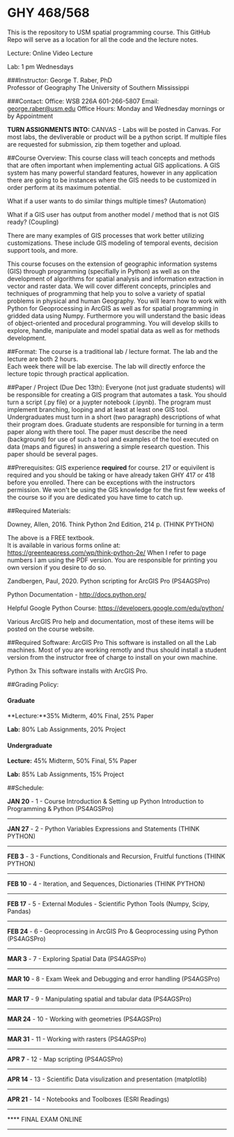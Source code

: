 # GHY 468/568

This is the repository to USM spatial programming course.  This GitHub Repo will serve as a location for all the code and the lecture notes.  

Lecture: Online Video Lecture

Lab: 1 pm Wednesdays


###Instructor:
George T. Raber, PhD  
Professor of Geography
The University of Southern Mississippi

###Contact:
Office: WSB 226A 601-266-5807
Email: george.raber@usm.edu
Office Hours: Monday and Wednesday mornings or by Appointment

**TURN ASSIGNMENTS INTO:**
CANVAS - Labs will be posted in Canvas.  For most labs, the devliverable or product will be a python script.  If multiple files are requested for submission, zip them together and upload.

##Course Overview:
This course class will teach concepts and methods that are often important when implementing actual GIS applications.  A GIS system has many powerful standard features, however in any application there are going to be instances where the GIS needs to be customized in order perform at its maximum potential.  

What if a user wants to do similar things multiple times?  (Automation)

What if a GIS user has output from another model / method that is not GIS ready?  (Coupling)

There are many examples of GIS processes that work better utilizing customizations.  These include GIS modeling of temporal events, decision support tools, and more.

This course focuses on the extension of geographic information systems (GIS) through programming (specifially in Python) as well
as on the development of algorithms for spatial analysis and information extraction in vector and raster data. We will cover
different concepts, principles and techniques of programming that help you to solve a variety of spatial problems in physical
and human Geography. You will learn how to work with Python for Geoprocessing in ArcGIS as well as for spatial
programming in gridded data using Numpy. Furthermore you will understand the basic ideas of object-oriented and
procedural programming. You will develop skills to explore, handle, manipulate and model spatial data as well as for
methods development.

##Format:
The course is a traditional lab / lecture format.  The lab and the lecture are both 2 hours.  
Each week there will be lab exercise. The lab will directly enforce the lecture topic through practical application.  

##Paper / Project (Due Dec 13th):
Everyone (not just graduate students) will be responsible for creating a GIS program that automates a task.  You should turn a script (.py file) or a juypter notebook (.ipynb).  The program must implement branching, looping and at least at least one GIS tool.  Undergraduates must turn in a short (two paragraph) descriptions of what their program does.  Graduate students are responsible for turning in a term paper along with there tool.  The paper must describe the need (background) for use of such a tool and examples of the tool executed on data (maps and figures) in answering a simple research question.  This paper should be several pages. 

##Prerequisites:
GIS experience **required** for course.  217 or equivilent is required and you should be taking or have already taken GHY 417 or 418 before you enrolled.  There can be exceptions with the instructors permission.  We won't be using the GIS knowledge for the first few weeks of the course so if you are dedicated you have time to catch up.

##Required Materials:

Downey, Allen, 2016. Think Python 2nd Edition, 214 p. (THINK PYTHON)

The above is a FREE textbook.  
It is available in various forms online at: https://greenteapress.com/wp/think-python-2e/
When I refer to page numbers I am using the PDF version.  You are responsible for printing you own version if you desire to do so.

Zandbergen, Paul, 2020. Python scripting for ArcGIS Pro (PS4AGSPro)

Python Documentation - http://docs.python.org/

Helpful Google Python Course: https://developers.google.com/edu/python/

Various ArcGIS Pro help and documentation, most of these items will be posted on the course website.

##Required Software:
ArcGIS Pro This software is installed on all the Lab machines.  Most of you are working remotly and thus should install a student version from the instructor free of charge to install on your own machine.  

Python 3x This software installs with ArcGIS Pro.

##Grading Policy:

#### Graduate

**Lecture:**35% Midterm, 40% Final, 25% Paper

**Lab:** 80% Lab Assignments, 20% Project

#### Undergraduate

**Lecture:** 45% Midterm, 50% Final, 5% Paper

**Lab:** 85% Lab Assignments, 15% Project

##Schedule:

**JAN 20** - 1 - Course Introduction & Setting up Python Introduction to Programming & Python (PS4AGSPro)
- - - - - -
**JAN 27** - 2 - Python Variables Expressions and Statements (THINK PYTHON)
- - - - - -
**FEB 3** - 3 - Functions, Conditionals and Recursion, Fruitful functions (THINK PYTHON)
- - - - - -
**FEB 10** - 4 - Iteration, and Sequences, Dictionaries (THINK PYTHON)
- - - - - -
**FEB 17** - 5 - External Modules - Scientific Python Tools (Numpy, Scipy, Pandas) 
- - - - - -
**FEB 24** - 6 - Geoprocessing in ArcGIS Pro & Geoprocessing using Python (PS4AGSPro)
- - - - - -
**MAR 3** - 7 - Exploring Spatial Data (PS4AGSPro)
- - - - - -
**MAR 10** - 8 - Exam Week and Debugging and error handling (PS4AGSPro)
- - - - - -
**MAR 17** - 9 - Manipulating spatial and tabular data (PS4AGSPro)
- - - - - -
**MAR 24** - 10 - Working with geometries (PS4AGSPro)
- - - - - -
**MAR 31** - 11 - Working with rasters (PS4AGSPro)
- - - - - -
**APR 7** - 12 - Map scripting (PS4AGSPro)
- - - - - -
**APR 14** - 13 - Scientific Data visulization and presentation (matplotlib)
- - - - - -
**APR 21** - 14 - Notebooks and Toolboxes (ESRI Readings)
- - - - - -
**** FINAL EXAM ONLINE
- - - - - -










